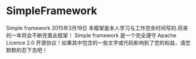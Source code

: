 # SimpleFramework
Simple framework
2015年3月19日
本框架是本人学习与工作空余时间写的.将来的一年将会不断完善此框架！
Simple framework 是一个完全遵守 Apache Licence 2.0 开源协议！如果其中包含的一些文字或代码影响到了您的权益，请您默默的忍下去吧！
